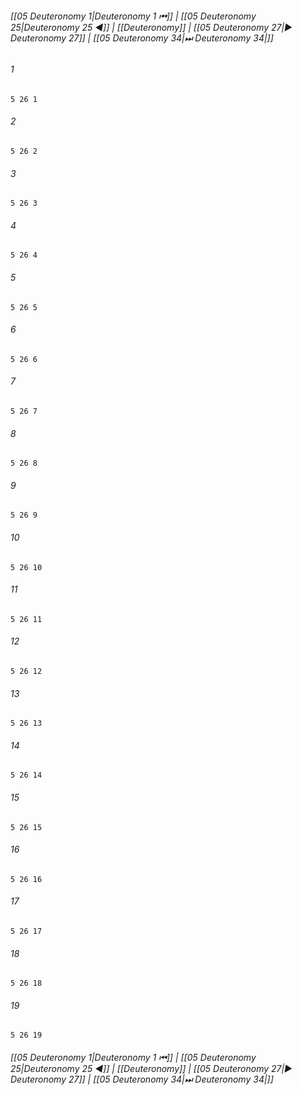 
###### [[05 Deuteronomy 1|Deuteronomy 1 ⏮]] | [[05 Deuteronomy 25|Deuteronomy 25 ◀]] | [[Deuteronomy]] | [[05 Deuteronomy 27|▶ Deuteronomy 27]] | [[05 Deuteronomy 34|⏭ Deuteronomy 34|]]

###### 1
``` verse
5 26 1 
```
###### 2
``` verse
5 26 2 
```
###### 3
``` verse
5 26 3 
```
###### 4
``` verse
5 26 4 
```
###### 5
``` verse
5 26 5 
```
###### 6
``` verse
5 26 6 
```
###### 7
``` verse
5 26 7 
```
###### 8
``` verse
5 26 8 
```
###### 9
``` verse
5 26 9 
```
###### 10
``` verse
5 26 10 
```
###### 11
``` verse
5 26 11 
```
###### 12
``` verse
5 26 12 
```
###### 13
``` verse
5 26 13 
```
###### 14
``` verse
5 26 14 
```
###### 15
``` verse
5 26 15 
```
###### 16
``` verse
5 26 16 
```
###### 17
``` verse
5 26 17 
```
###### 18
``` verse
5 26 18 
```
###### 19
``` verse
5 26 19 
```

###### [[05 Deuteronomy 1|Deuteronomy 1 ⏮]] | [[05 Deuteronomy 25|Deuteronomy 25 ◀]] | [[Deuteronomy]] | [[05 Deuteronomy 27|▶ Deuteronomy 27]] | [[05 Deuteronomy 34|⏭ Deuteronomy 34|]]

